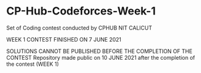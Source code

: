 # CP-Hub-Codeforces-Week-1

Set of Coding contest conducted by CPHUB NIT CALICUT

WEEK 1 CONTEST FINISHED ON 7 JUNE 2021

SOLUTIONS CANNOT BE PUBLISHED BEFORE THE COMPLETION OF THE CONTEST
Repository made public on 10 JUNE 2021 after the completion of the contest (WEEK 1)
